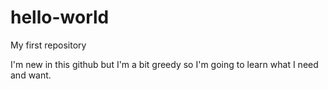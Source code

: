 # hello-world
My first repository

I'm new in this github but I'm a bit greedy so I'm going to learn what I need and want.
